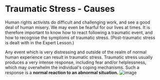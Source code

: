 [Title]: # (Травматический стресс - причины)
[Order]: # (0)

# Traumatic Stress - Causes

Human rights activists do difficult and challenging work, and see a good deal of human misery. We may even be fearful for our lives at times. It is therefore important to know how to react following a traumatic event, and how to recognise the symptoms of traumatic stress. (Post-traumatic stress is dealt with in the Expert Lesson.)

Any event which is very distressing and outside of the realm of normal human experience can result in traumatic stress. Traumatic stress usually produces a very intense response, including fear and/or helplessness, which may overwhelm the individual's coping mechanisms. Such a response is a **normal reaction to an abnormal situation.**
![image](stress3.png)